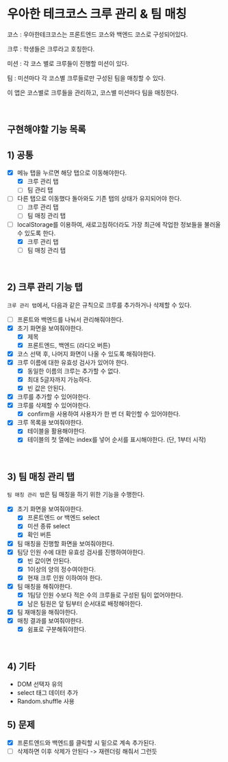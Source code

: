 # 우아한 테크코스 크루 관리 & 팀 매칭

코스 : 우아한테크코스는 프론트엔드 코스와 백엔드 코스로 구성되어있다.

크루 : 학생들은 크루라고 호칭한다.

미션 : 각 코스 별로 크루들이 진행할 미션이 있다.

팀 : 미션마다 각 코스별 크루들로만 구성된 팀을 매칭할 수 있다.

이 앱은 코스별로 크루들을 관리하고, 코스별 미션마다 팀을 매칭한다.

<br>

## 구현해야할 기능 목록

## 1) 공통

- [x] 메뉴 탭을 누르면 해당 탭으로 이동해야한다.
  - [x] 크루 관리 탭
  - [ ] 팀 관리 탭
- [ ] 다른 탭으로 이동했다 돌아와도 기존 탭의 상태가 유지되어야 한다.
  - [ ] 크루 관리 탭
  - [ ] 팀 매칭 관리 탭
- [ ] localStorage를 이용하여, 새로고침하더라도 가장 최근에 작업한 정보들을 불러올 수 있도록 한다.
  - [x] 크루 관리 탭
  - [ ] 팀 매칭 관리 탭

<br>

## 2) 크루 관리 기능 탭

`크루 관리 탭`에서, 다음과 같은 규칙으로 크루를 추가하거나 삭제할 수 있다.

- [ ] 프론트와 백엔드를 나눠서 관리해줘야한다.
- [x] 초기 화면을 보여줘야한다.
  - [x] 제목
  - [x] 프론트엔드, 백엔드 (라디오 버튼)
- [x] 코스 선택 후, 나머지 화면이 나올 수 있도록 해줘야한다.
- [x] 크루 이름에 대한 유효성 검사가 있어야 한다.
  - [x] 동일한 이름의 크루는 추가할 수 없다.
  - [x] 최대 5글자까지 가능하다.
  - [x] 빈 값은 안된다.
- [x] 크루를 추가할 수 있어야한다.
- [x] 크루를 삭제할 수 있어야한다.
  - [x] confirm을 사용하여 사용자가 한 번 더 확인할 수 있어야한다.
- [x] 크루 목록을 보여줘야한다.
  - [x] 테이블을 활용해야한다.
  - [x] 테이블의 첫 열에는 index를 넣어 순서를 표시해야한다. (단, 1부터 시작)

<br>

## 3) 팀 매칭 관리 탭

`팀 매칭 관리 탭`은 팀 매칭을 하기 위한 기능을 수행한다.

- [x] 초기 화면을 보여줘야한다.
  - [x] 프론트엔드 or 백엔드 select
  - [x] 미션 종류 select
  - [x] 확인 버튼
- [x] 팀 매칭을 진행할 화면을 보여줘야한다.
- [x] 팀당 인원 수에 대한 유효성 검사를 진행하여야한다.
  - [x] 빈 값이면 안된다.
  - [x] 1이상의 양의 정수여야한다.
  - [x] 현재 크루 인원 이하여야 한다.
- [x] 팀 매칭을 해줘야한다.
  - [x] 1팀당 인원 수보다 적은 수의 크루들로 구성된 팀이 없어야한다.
  - [x] 남은 팀원은 앞 팀부터 순서대로 배정해야한다.
- [x] 팀 재매칭을 해줘야한다.
- [x] 매칭 결과를 보여줘야한다.
  - [x] 쉼표로 구분해줘야한다.

<br>

## 4) 기타

- DOM 선택자 유의
- select 태그 데이터 추가
- Random.shuffle 사용

## 5) 문제

- [x] 프론트엔드와 백엔드를 클릭할 시 밑으로 계속 추가된다.
- [ ] 삭제하면 이후 삭제가 안된다 -> 재렌더링 해줘서 그런듯
